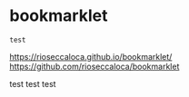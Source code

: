 # bookmarklet

```
test
```

https://rioseccaloca.github.io/bookmarklet/
https://github.com/rioseccaloca/bookmarklet





test
test
test

